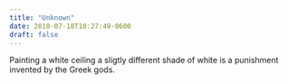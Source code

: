 ```yaml
---
title: "Unknown"
date: 2018-07-18T10:27:49-0600
draft: false
---
```


Painting a white ceiling a sligtly different shade of white is a punishment invented by the Greek gods.
